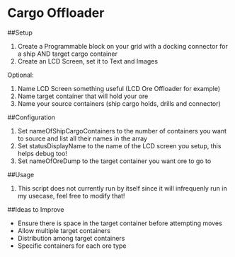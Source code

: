# Cargo Offloader

##Setup
1. Create a Programmable block on your grid with a docking connector for a ship AND target cargo container
1. Create an LCD Screen, set it to Text and Images

Optional:
1. Name LCD Screen something useful (LCD Ore Offloader for example)
1. Name target container that will hold your ore
1. Name your source containers (ship cargo holds, drills and connector)

##Configuration
1. Set nameOfShipCargoContainers to the number of containers you want to source and list all their names in the array
1. Set statusDisplayName to the name of the LCD screen you setup, this helps debug too!
1. Set nameOfOreDump to the target container you want ore to go to

##Usage
1. This script does not currently run by itself since it will infrequenly run in my usecase, feel free to modify that!

##Ideas to Improve
* Ensure there is space in the target container before attempting moves
* Allow multiple target containers
* Distribution among target containers
* Specific containers for each ore type
